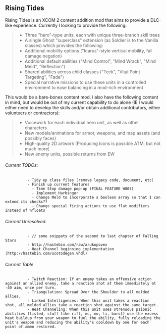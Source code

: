 ## Rising Tides

Rising Tides is an XCOM 2 content addition mod that aims to provide a DLC-like experience. Currently I looking to provide the following:

>- Three "hero"-type units, each with unique three-branch skill trees
>- A single Ghost "superclass" extension (as Soldier is to the Vanilla classes) which provides the following:
>  - Additional mobility options ("Icarus"-style vertical mobility, fall damage negation)
>  - Additional default abilities ("Mind Control", "Mind Wrack", "Mind Meld", "Reflection")
>  - Shared abilities across child classes ("Teek", "Vital Point Targeting", "Fade")
>- Special narrative missions to use these units in a controlled environment to ease balancing in a mod-rich environment

This would be a bare-bones content mod. I also have the following content in mind, but would be out of my current capability to do alone (IE I would either need to develop the skills and/or obtain additional contributors, either volunteers or contractors):

>- Voicework for each individual hero unit, as well as other characters 
>- New models/animations for armor, weapons, and map assets (and possibly faces)
>- High-quality 2D artwork (Producing Icons is possible ATM, but not much more)
>- New enemy units, possible returns from EW

###### Current TODOs:  
              - Tidy up class files (remove legacy code, document, etc)
              - Finish up current features
                - Time Stop damage pop-up (FINAL FEATURE W00t)
                - Implement Harbinger
                - Change Meld to incorporate a boolean array so that I can extend its checks??
                - Change special firing actions to use flat modifiers instead of %floats

###### Current Unresolved:
              - // some snippets of the second to last chapter of Falling Stars
              - http://hastebin.com/raw/arukopovex
              - Heat Channel beginning implementation (http://hastebin.com/ucotodegan.vhdl)
###### Current Table
              - Twitch Reaction: If an enemy takes an offensive action against an allied enemy, take a reaction shot at them immediately at -40 aim, once per turn.
              - Triangulation: Spread Over the Shoulder to all melded allies.
              - Linked Intelligences: When this unit takes a reaction shot, all melded allies take a reaction shot against the same target.
              - Heat Channeling: When this unit uses strenuous psionic abilities (listed, stuff like rift, mc, mw, li, burst) use the excess heat buildup from your weapon to fuel the ability, fully reloading the unit's weapon and reducing the ability's cooldown by one for each point of ammo restored.
              
              
